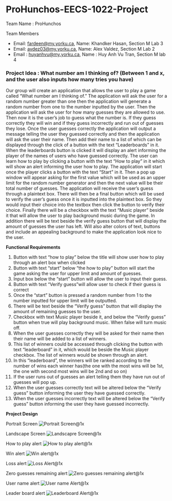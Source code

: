 # ProHunchos-EECS-1022-Project
Team Name : ProHunchos

Team Members
- Email: fardeen@my.yorku.ca, Name: Khandker Hasan, Section M Lab 3
- Email: avdez03@my.yorku.ca, Name: Alex Valdez, Section M Lab 2
- Email : huyanhvu@my.yorku.ca, Name : Huy Anh Vu Tran, Section M lab 4

### **Project Idea :  What number am I thinking of? (Between 1 and x, and the user also inputs how many tries you have)**
Our group will create an application that allows the user to play a game called “What number am I thinking of.” The application will ask the user for a random number greater than one then the application will generate a random number from one to the number inputted by the user. Then the application will ask the user for how many guesses they are allowed to use. Then now it is the user’s job to guess what the number is. If they guess correctly they will win and if they guess incorrectly and run out of guesses they lose. Once the user guesses correctly the application will output a message telling the user they guessed correctly and then the application will ask the user their name. Then add their name to a list of which can be displayed through the click of a button with the text “Leaderboards” in it. When the leaderboards button is clicked it will display an alert informing the player of the names of users who have guessed correctly. The user can learn how to play by clicking a button with the text “How to play” in it which will show an alert informing the user how to play. The application will start once the player clicks a button with the text “Start” in it. Then a pop up window will appear asking for the first value which will be used as an upper limit for the random number generator and then the next value will be their total number of guesses. The application will receive the user’s guess through a plaintext box. There will then be a final button which will be used to verify the user’s guess once it is inputted into the plaintext box. So they would input their choice into the textbox then click the button to verify their choice. Finally there will be a checkbox with the text “Music player” beside it that will allow the user to play background music during the game. In addition there will be text beside the verify guess button that will display the amount of guesses the user has left. Will also alter colors of text, buttons and include an appealing background to make the application look nice to the user.
 

**Functional Requirements**
1. Button with text “how to play” below the title will show user how to play through an alert box when clicked
2. Button with text “start” below “the how to play” button will start the game asking the user for upper limit and amount of guesses.
3. Input box below the “start” button will allow the user to input their guess.
4. Button with text “Verify guess”will allow user to check if their guess is correct
5. Once the “start” button is pressed a random number from 1 to the number inputted for upper limit will be outputted.
6. There will be text beside the “Verify guess” button that will display the amount of remaining guesses to the user.
7. Checkbox with text Music player beside it, and below the “Verify guess” button when true will play background music. When false will turn music off. 
8. When the user guesses correctly they will be asked for their name then their name will be added to a list of winners.
9. This list of winners could be accessed through clicking the button with text “leaderboard” in it, which would be beside the Music player checkbox. The list of winners would be shown through an alert.
10. In this “leaderboard”, the winners will be ranked according to the number of wins each winner has(the one with the most wins will be 1st, the one with second most wins will be 2nd and so on) 
11. If the user runs out of guesses an alert telling them they have run out of guesses will pop up.
12. When the user guesses correctly text will be altered below the “Verify guess” button informing the user they have guessed correctly.
13. When the user guesses incorrectly text will be altered below the “Verify guess” button informing the user they have guessed incorrectly.

**Project Design**


Portrait Screen
![Portrait Screen@1x](https://user-images.githubusercontent.com/91922774/153235855-27bccaea-f84d-4717-b556-c62ee978b11e.png)

Landscape Screen
![Landscapre Screen@1x](https://user-images.githubusercontent.com/91922774/153235884-6c09cf16-dc60-43c1-8d97-4082780c2ed1.png)

How to play alert
![How to play alert@1x](https://user-images.githubusercontent.com/91922774/153235236-b8d680ea-f819-4b21-b488-0b0a10582e16.png)

Win alert
![Win alert@1x](https://user-images.githubusercontent.com/91922774/153235961-cf1bad3d-05b5-4045-9080-ebed5346dc74.png)

Loss alert
![Loss Alert@1x](https://user-images.githubusercontent.com/91922774/153236009-e7751ded-4706-4b81-a6cb-cdd1ec3f7594.png)

Zero guesses remaining alert
![Zero guesses remaining alert@1x](https://user-images.githubusercontent.com/91922774/153236068-b08c2ca3-f258-4f19-8234-1030bcbefeee.png)

User name alert
![User name Alert@1x](https://user-images.githubusercontent.com/91922774/153236103-3b9d6748-56d3-48ac-bddd-61aecddec9a7.png)

Leader board alert
![Leaderboard Alert@1x](https://user-images.githubusercontent.com/91922774/153236141-ef7b922f-5f06-45cd-b629-9430d4d1c941.png)
